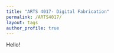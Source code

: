 ```yaml
---
title: "ARTS 4017- Digital Fabrication"
permalink: /ARTS4017/
layout: tags
author_profile: true
---
```

Hello!